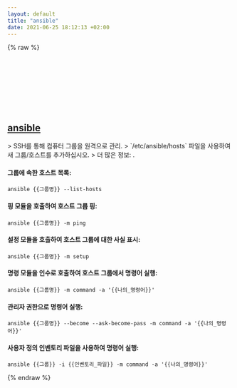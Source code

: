 ```yaml
---
layout: default
title: "ansible"
date: 2021-06-25 18:12:13 +02:00
---
```

{% raw %}
<h2 id="ansible">
  <a href="/ko/common/ansible.html">ansible</a> <a href="#ansible"><svg class="icon">
    <use href="/assets/images/unicode_sprite.svg#link" />
  </svg></a>
</h2>
> SSH를 통해 컴퓨터 그룹을 원격으로 관리.
> `/etc/ansible/hosts` 파일을 사용하여 새 그룹/호스트를 추가하십시오.
> 더 많은 정보: <https://www.ansible.com/>.

#### 그룹에 속한 호스트 목록:
```shell
ansible {{그룹명}} --list-hosts
```
#### 핑 모듈을 호출하여 호스트 그룹 핑:
```shell
ansible {{그룹명}} -m ping
```
#### 설정 모듈을 호출하여 호스트 그룹에 대한 사실 표시:
```shell
ansible {{그룹명}} -m setup
```
#### 명령 모듈을 인수로 호출하여 호스트 그룹에서 명령어 실행:
```shell
ansible {{그룹명}} -m command -a '{{나의_명령어}}'
```
#### 관리자 권한으로 명령어 실행:
```shell
ansible {{그룹명}} --become --ask-become-pass -m command -a '{{나의_명령어}}'
```
#### 사용자 정의 인벤토리 파일을 사용하여 명령어 실행:
```shell
ansible {{그룹}} -i {{인벤토리_파일}} -m command -a '{{나의_명령어}}'
```
{% endraw %}